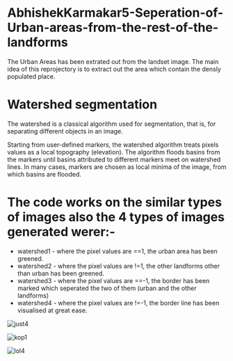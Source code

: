 # AbhishekKarmakar5-Seperation-of-Urban-areas-from-the-rest-of-the-landforms
The Urban Areas has been extrated out from the landset image. The main idea of this reprojectory is to extract out the area which contain the densly populated place.

# Watershed segmentation

The watershed is a classical algorithm used for segmentation, that is, for separating different objects in an image.

Starting from user-defined markers, the watershed algorithm treats pixels values as a local topography (elevation). The algorithm floods basins from the markers until basins attributed to different markers meet on watershed lines. In many cases, markers are chosen as local minima of the image, from which basins are flooded.

# The code works on the similar types of images also the 4 types of images generated werer:-
* watershed1 - where the pixel values are ==1, the urban area has been greened.
* watershed2 - where the pixel values are !=1, the other landforms other than urban has been greened.
* watershed3 - where the pixel values are ==-1, the border has been marked which seperated the two of them (urban and the other landforms)
* watershed4 - where the pixel values are !=-1, the border line has been visualised at great ease.

![just4](https://user-images.githubusercontent.com/39180928/89710469-e9479a00-d9a0-11ea-9863-41816e49ee92.jpg)

![kop1](https://user-images.githubusercontent.com/39180928/89778161-aa455000-db2a-11ea-95b6-842138741911.jpg)

![lol4](https://user-images.githubusercontent.com/39180928/89873829-a53eda00-dbd8-11ea-91e9-2848763a3357.jpg)
